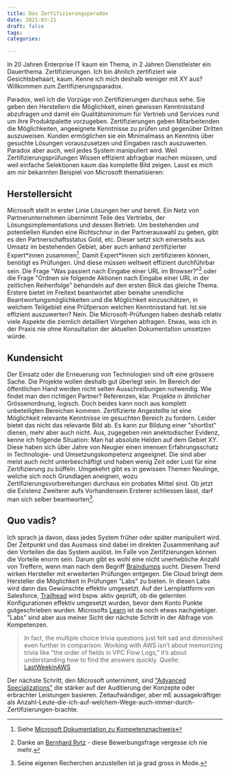 ```yaml
---
title: Das Zertifizierungsparadox
date: 2021-03-21
draft: false
tags: 
categories:

---
```


In 20 Jahren Enterprise IT kaum ein Thema, in 2 Jahren Dienstleister ein Dauerthema. Zertifizierungen. Ich bin ähnlich zertifiziert wie Gesichtsbehaart, kaum. Kenne ich mich deshalb weniger mit XY aus? Willkommen zum Zertifizierungsparadox.

Paradox, weil ich die Vorzüge von Zertifizierungen durchaus sehe. Sie geben den Herstellern die Möglichkeit, einen gewissen Kenntnisstand abzufragen und damit ein Qualitätsminimum für Vertrieb und Services rund um ihre Produktpalette vorzugeben. Zertifizierungen geben Mitarbeitenden die Möglichkeiten, angeeignete Kenntnisse zu prüfen und gegenüber Dritten auszuweisen. Kunden ermöglichen sie ein Minimalmass an Kenntnis über gesuchte Lösungen vorauszusetzen und Eingaben rasch auszuwerten. Paradox aber auch, weil jedes System manipuliert wird. Weil  Zertifizierungsprüfungen Wissen effizient abfragbar machen müssen, und weil einfache Selektionen kaum das komplette Bild zeigen. Lasst es mich am mir bekannten Beispiel von Microsoft thematisieren:

## Herstellersicht
Microsoft stellt in erster Linie Lösungen her und bereit. Ein Netz von Partnerunternehmen übernimmt Teile des Vertriebs, der Lösungsimplementations und dessen Betrieb. Um bestehenden und potentiellen Kunden eine Richtschnur in der Partnerauswahl zu geben, gibt es den Partnerschaftsstatus Gold, etc. Dieser setzt sich einerseits aus Umsatz im bestehenden Gebiet, aber auch anhand zertifizierter Expert\*innen zusammen[^1]. Damit Expert\*Innen sich zertifizieren können, benötigt es Prüfungen. Und diese müssen weltweit effizient durchführbar sein. Die Frage "Was passiert nach Eingabe einer URL im Browser?"[^2] oder die Frage "Ordnen sie folgende Aktionen nach Eingabe einer URL in der zeitlichen Reihenfolge" behandeln auf den ersten Blick das gleiche Thema. Erstere bietet im Freitext beantwortet aber beinahe unendliche Beantwortungsmöglichkeiten und die Möglichkeit einzuschätzen, in welchem Teilgebiet eine Prüfperson welchen Kenntnisstand hat. Ist sie effizient auszuwerten? Nein. Die Microsoft-Prüfungen haben deshalb relativ viele Aspekte die ziemlich detailliert Vorgehen abfragen. Etwas, was ich in der Praxis nie ohne Konsultation der aktuellen Dokumentation umsetzen würde. 

## Kundensicht
Der Einsatz oder die Erneuerung von Technologien sind oft eine grössere Sache. Die Projekte wollen deshalb gut überlegt sein. Im Bereich der öffentlichen Hand werden nicht selten Ausschreibungen notwendig. Wie findet man den richtigen Partner? Referenzen, klar. Projekte in ähnlicher Grössenordnung, logisch. Doch beides kann noch aus komplett unbeteiligten Bereichen kommen. Zertifizierte Angestellte ist eine Möglichkeit relevante Kenntnisse im gesuchten Bereich zu fordern. Leider bietet das nicht das relevante Bild ab. Es kann zur Bildung einer "shortlist" dienen, mehr aber auch nicht. Aus, zugegeben rein anektodischer Evidenz, kenne ich folgende Situation: Man hat absolute Helden auf dem Gebiet XY. Diese haben sich über Jahre von Neugier einen imensen Erfahrungsschatz in Technologie- und Umsetzungskompetenz angeeignet. Die sind aber meist auch nicht unterbeschäftigt und haben wenig Zeit oder Lust für eine Zertifizierung zu büffeln. Umgekehrt gibt es in gewissen Themen Neulinge, welche sich noch Grundlagen aneignen, wozu Zertifizierungsvorbereitungen durchaus ein probates Mittel sind. Ob jetzt die Existenz Zweiterer aufs Vorhandensein Ersterer schliessen lässt, darf man sich selber beantworten[^3]. 


## Quo vadis?

Ich sprach ja davon, dass jedes System früher oder später manipuliert wird. Der Zeitpunkt und das Ausmass sind dabei im direkten Zusammenhang auf den Vorteilen die das System auslöst. Im Falle von Zertifzierungen können die Vorteile enorm sein. Darum gibt es wohl eine nicht unerhebliche Anzahl von Treffern, wenn man nach dem Begriff [Braindumps](https://duckduckgo.com/?q=brain+dumps+certification&atb=v262-1__&ia=web) sucht. Diesem Trend wirken Hersteller mit erweiterten Prüfungen entgegen. Die Cloud bringt dem Hersteller die Möglichkeit in Prüfungen "Labs" zu bieten. In diesen Labs wird dann das Gewünschte effektiv umgesetzt. Auf der Lernplattform von Salesforce, [Trailhead](https://trailhead.salesforce.com/) wird bspw. aktiv geprüft, ob die gelernten Konfigurationen effektiv umgesetzt wurden, bevor dem Konto Punkte gutgeschrieben wurden. Microsofts [Learn](https://docs.microsoft.com/en-us/learn/) ist da noch etwas nachgiebiger. 
"Labs" sind aber aus meiner Sicht der nächste Schritt in der Abfrage von Kompetenzen. 

>In fact, the multiple choice trivia questions just felt sad and diminished even further in comparison. Working with AWS isn’t about memorizing trivia like “the order of fields in VPC Flow Logs,” it’s about understanding how to find the answers quickly.
Quelle: [LastWeekinAWS](https://www.lastweekinaws.com/blog/corey-quinns-aws-beta-certification-exam-report/)

Der nächste Schritt, den Microsoft unternimmt, sind ["Advanced Specializations"](https://partner.microsoft.com/en-us/membership/advanced-specialization) die stärker auf der Auditierung der Konzepte oder erbrachter Leistungen basieren. Zeitaufwändiger, aber mE aussagekräftiger als Anzahl-Leute-die-ich-auf-welchem-Wege-auch-immer-durch-Zertifizierungen-brachte. 





[^1]: Siehe [Microsoft Dokumentation zu Kompetenznachweis](https://partner.microsoft.com/en-GB/membership/competencies#tab-content-4)
[^2]: Danke an [Bernhard Rytz](https://twitter.com/brytz) - diese Bewerbungsfrage vergesse ich nie mehr.
[^3]: Seine eigenen Recherchen anzustellen ist ja grad gross in Mode.